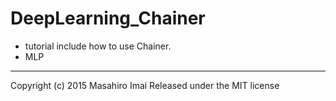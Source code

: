 # DeepLearning_Chainer

- tutorial include how to use Chainer.
- MLP

---

Copyright (c) 2015 Masahiro Imai
Released under the MIT license
